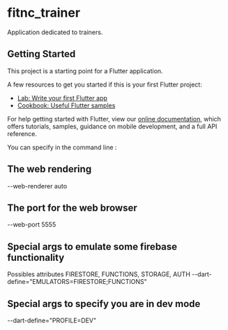 # fitnc_trainer

Application dedicated to trainers.

## Getting Started

This project is a starting point for a Flutter application.

A few resources to get you started if this is your first Flutter project:

- [Lab: Write your first Flutter app](https://flutter.dev/docs/get-started/codelab)
- [Cookbook: Useful Flutter samples](https://flutter.dev/docs/cookbook)

For help getting started with Flutter, view our
[online documentation](https://flutter.dev/docs), which offers tutorials,
samples, guidance on mobile development, and a full API reference.


You can specify in the command line :

## The web rendering
--web-renderer auto

## The port for the web browser 
--web-port 5555

## Special args to emulate some firebase functionality
Possibles attributes FIRESTORE, FUNCTIONS, STORAGE, AUTH
--dart-define="EMULATORS=FIRESTORE;FUNCTIONS"

## Special args to specify you are in dev mode
--dart-define="PROFILE=DEV"